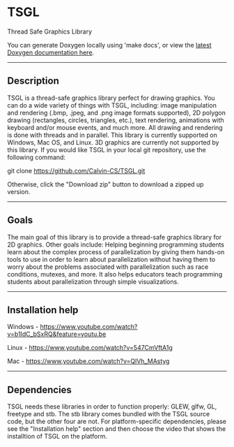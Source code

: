 TSGL
====

Thread Safe Graphics Library

You can generate Doxygen locally using 'make docs', or view the [latest Doxygen documentation here](http://calvin-cs.github.io/TSGL/docs/html/annotated.html).

------------
Description
------------
TSGL is a thread-safe graphics library perfect for drawing graphics. You can do a wide variety of things with TSGL, including: image manipulation and rendering (.bmp, .jpeg, and .png image formats supported), 2D polygon drawing (rectangles, circles, triangles, etc.), text rendering, animations with keyboard and/or mouse events, and much more. All drawing and rendering is done with threads and in parallel. This library is currently supported on Windows, Mac OS, and Linux. 3D graphics are currently not supported by this library. If you would like TSGL in your local git repository, use the following command: 

git clone https://github.com/Calvin-CS/TSGL.git  

Otherwise, click the "Download zip" button to download a zipped up version. 

------------
Goals
------------
The main goal of this library is to provide a thread-safe graphics library for 2D graphics. Other goals include: Helping beginning programming students learn about the complex process of parallelization by giving them hands-on tools to use in order to learn about parallelization without having them to worry about the problems associated with parallelization such as race conditions, mutexes, and more. It also helps educators teach programming students about parallelization through simple visualizations.  

------------
Installation help
------------
Windows - https://www.youtube.com/watch?v=b1IdC_bSxRQ&feature=youtu.be

Linux - https://www.youtube.com/watch?v=547CmVftA1g

Mac - https://www.youtube.com/watch?v=QlVh_MAstyg

------------
Dependencies
------------
TSGL needs these libraries in order to function properly: GLEW, glfw, GL, freetype and stb. The stb library comes bundled with the TSGL source code, but the other four are not. For platform-specific dependencies, please see the "Installation help" section and then choose the video that shows the installtion of TSGL on the platform.
